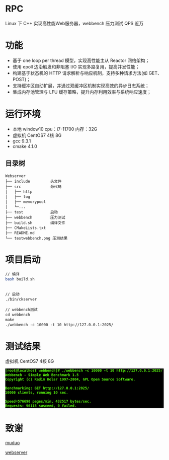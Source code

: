 # RPC
Linux 下 C++ 实现高性能Web服务器，webbench 压力测试 QPS 近万

# 功能
* 基于 one loop per thread 模型，实现高性能主从 Reactor 网络架构；
* 使用 epoll 边沿触发和非阻塞 I/O 实现多路复用，提高并发性能；
* 构建基于状态机的 HTTP 请求解析与响应机制，支持多种请求方法(如 GET、POST)；
* 支持缓冲区自动扩展，并通过双缓冲区机制实现高效的异步日志系统；
* 集成内存池管理与 LFU 缓存策略，提升内存利用效率与系统响应速度；

# 运行环境
* 本地   window10 cpu：i7-11700 内存：32G
* 虚拟机 CentOS7 4核 8G  
* gcc 9.3.1
* cmake 4.1.0

## 目录树
```
Webserver
├── include         头文件
├── src             源代码
│   ├── http        
│   ├── log         
│   ├── memorypool  
│   └─...
├── test            启动
├── webbench        压力测试  
├── build.sh        编译文件
├── CMakeLists.txt 
├── README.md
└── testwebbench.png 压测结果
```

# 项目启动
```bash
// 编译
bash build.sh
```
```shell

// 启动
./bin/ckserver

// webbench测试
cd webbench
make
./webbench -c 10000 -t 10 http://127.0.0.1:2025/
```

# 测试结果
虚拟机  CentOS7  4核 8G

![testwebbench](https://github.com/cceinhorn/Webserver/blob/main/testwebbench.png)

# 致谢
[muduo](https://github.com/chenshuo/muduo)

[webserver](https://github.com/haiyang426/Webserver)  
